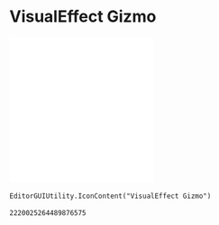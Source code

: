 # VisualEffect Gizmo
![](/img/VisualEffect%20Gizmo.png)

``` CSharp
EditorGUIUtility.IconContent("VisualEffect Gizmo")
```
```
2220025264489876575
```
